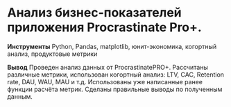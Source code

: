 # Анализ бизнес-показателей приложения Procrastinate Pro+.

**Инструменты** Python, Pandas, matplotlib, юнит-экономика, когортный анализ, продуктовые метрики

**Вывод** 
  Проведен анализ данных от ProcrastinatePRO+.
  Рассчитаны различные метрики, использован когортный анализ: LTV, CAC, Retention rate, DAU, WAU, MAU и т.д. Использованы уже написанные ранее функции расчёта метрик.   Сделаны правильные выводы по полученным данным.
